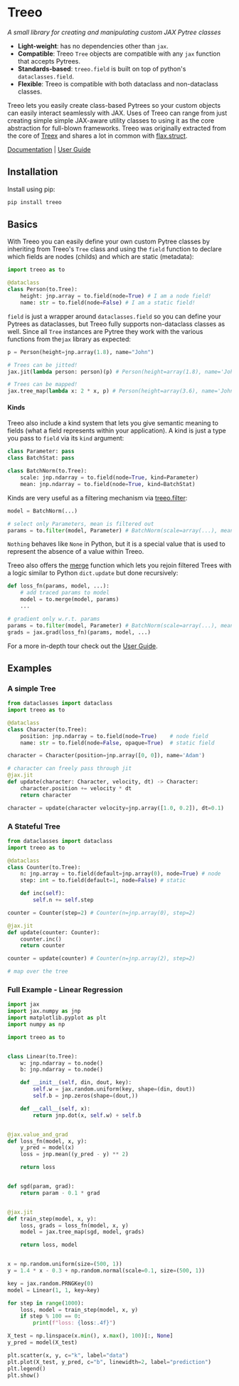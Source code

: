 # Treeo

_A small library for creating and manipulating custom JAX Pytree classes_

* **Light-weight**: has no dependencies other than `jax`.
* **Compatible**: Treeo `Tree` objects are compatible with any `jax` function that accepts Pytrees.
* **Standards-based**: `treeo.field` is built on top of python's `dataclasses.field`.
* **Flexible**: Treeo is compatible with both dataclass and non-dataclass classes.

Treeo lets you easily create class-based Pytrees so your custom objects can easily interact seamlessly with JAX. Uses of Treeo can range from just creating simple simple JAX-aware utility classes to using it as the core abstraction for full-blown frameworks. Treeo was originally extracted from the core of [Treex](https://github.com/cgarciae/treex) and shares a lot in common with [flax.struct](https://flax.readthedocs.io/en/latest/flax.struct.html#module-flax.struct).

[Documentation](https://cgarciae.github.io/treeo) | [User Guide](https://cgarciae.github.io/treeo/user-guide/intro)

## Installation
Install using pip:
```bash
pip install treeo
```

## Basics
With Treeo you can easily define your own custom Pytree classes by inheriting from Treeo's `Tree` class and using the `field` function to declare which fields are nodes (childs) and which are static (metadata):

```python
import treeo as to

@dataclass
class Person(to.Tree):
    height: jnp.array = to.field(node=True) # I am a node field!
    name: str = to.field(node=False) # I am a static field!
```
`field` is just a wrapper around `dataclasses.field` so you can define your Pytrees as dataclasses, but Treeo fully supports non-dataclass classes as well. Since all `Tree` instances are Pytree they work with the various functions from the`jax` library as expected:

```python
p = Person(height=jnp.array(1.8), name="John")

# Trees can be jitted!
jax.jit(lambda person: person)(p) # Person(height=array(1.8), name='John')

# Trees can be mapped!
jax.tree_map(lambda x: 2 * x, p) # Person(height=array(3.6), name='John')
```
#### Kinds
Treeo also include a kind system that lets you give semantic meaning to fields (what a field represents within your application). A kind is just a type you pass to `field` via its `kind` argument: 

```python
class Parameter: pass
class BatchStat: pass

class BatchNorm(to.Tree):
    scale: jnp.ndarray = to.field(node=True, kind=Parameter)
    mean: jnp.ndarray = to.field(node=True, kind=BatchStat)
```

Kinds are very useful as a filtering mechanism via [treeo.filter](https://cgarciae.github.io/treeo/user-guide/api/filter):

```python 
model = BatchNorm(...)

# select only Parameters, mean is filtered out
params = to.filter(model, Parameter) # BatchNorm(scale=array(...), mean=Nothing)
```
`Nothing` behaves like `None` in Python, but it is a special value that is used to represent the absence of a value within Treeo.

Treeo also offers the [merge](https://cgarciae.github.io/treeo/user-guide/api/merge) function which lets you rejoin filtered Trees with a logic similar to Python `dict.update` but done recursively:
```python hl_lines="3"
def loss_fn(params, model, ...):
    # add traced params to model
    model = to.merge(model, params)
    ...

# gradient only w.r.t. params
params = to.filter(model, Parameter) # BatchNorm(scale=array(...), mean=Nothing)
grads = jax.grad(loss_fn)(params, model, ...)
```

For a more in-depth tour check out the [User Guide](https://cgarciae.github.io/treeo/user-guide/intro).

## Examples

### A simple Tree
```python
from dataclasses import dataclass
import treeo as to

@dataclass
class Character(to.Tree):
    position: jnp.ndarray = to.field(node=True)    # node field
    name: str = to.field(node=False, opaque=True)  # static field

character = Character(position=jnp.array([0, 0]), name='Adam')

# character can freely pass through jit
@jax.jit
def update(character: Character, velocity, dt) -> Character:
    character.position += velocity * dt
    return character

character = update(character velocity=jnp.array([1.0, 0.2]), dt=0.1)
```
### A Stateful Tree
```python
from dataclasses import dataclass
import treeo as to

@dataclass
class Counter(to.Tree):
    n: jnp.array = to.field(default=jnp.array(0), node=True) # node
    step: int = to.field(default=1, node=False) # static

    def inc(self):
        self.n += self.step

counter = Counter(step=2) # Counter(n=jnp.array(0), step=2)

@jax.jit
def update(counter: Counter):
    counter.inc()
    return counter

counter = update(counter) # Counter(n=jnp.array(2), step=2)

# map over the tree
```

### Full Example - Linear Regression

```python
import jax
import jax.numpy as jnp
import matplotlib.pyplot as plt
import numpy as np

import treeo as to


class Linear(to.Tree):
    w: jnp.ndarray = to.node()
    b: jnp.ndarray = to.node()

    def __init__(self, din, dout, key):
        self.w = jax.random.uniform(key, shape=(din, dout))
        self.b = jnp.zeros(shape=(dout,))

    def __call__(self, x):
        return jnp.dot(x, self.w) + self.b


@jax.value_and_grad
def loss_fn(model, x, y):
    y_pred = model(x)
    loss = jnp.mean((y_pred - y) ** 2)

    return loss


def sgd(param, grad):
    return param - 0.1 * grad


@jax.jit
def train_step(model, x, y):
    loss, grads = loss_fn(model, x, y)
    model = jax.tree_map(sgd, model, grads)

    return loss, model


x = np.random.uniform(size=(500, 1))
y = 1.4 * x - 0.3 + np.random.normal(scale=0.1, size=(500, 1))

key = jax.random.PRNGKey(0)
model = Linear(1, 1, key=key)

for step in range(1000):
    loss, model = train_step(model, x, y)
    if step % 100 == 0:
        print(f"loss: {loss:.4f}")

X_test = np.linspace(x.min(), x.max(), 100)[:, None]
y_pred = model(X_test)

plt.scatter(x, y, c="k", label="data")
plt.plot(X_test, y_pred, c="b", linewidth=2, label="prediction")
plt.legend()
plt.show()
```

